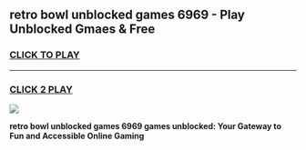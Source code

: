 
## retro bowl unblocked games 6969 - Play Unblocked Gmaes & Free
<h3>
<a href="https://news.freeplayer.one?title=retro_bowl_unblocked_games_6969&ref=23F">CLICK TO PLAY</a></h3>
<hr>

<h3>
<a href="https://news.freeplayer.one?title=retro_bowl_unblocked_games_6969&ref=23F">CLICK 2 PLAY</a>
  
</h3>

<a href="https://news.freeplayer.one?title=retro_bowl_unblocked_games_6969&ref=23F/"><img src="https://clearcache.store/games.png"></a>


**retro bowl unblocked games 6969 games unblocked: Your Gateway to Fun and Accessible Online Gaming**
